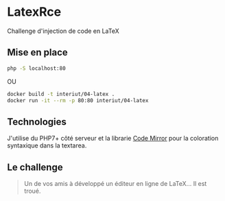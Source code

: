 # LatexRce

Challenge d'injection de code en LaTeX

## Mise en place

```bash
php -S localhost:80
```

OU

```bash
docker build -t interiut/04-latex .
docker run -it --rm -p 80:80 interiut/04-latex
```

## Technologies

J'utilise du PHP7+ côté serveur et la librarie [Code Mirror](https://codemirror.net/) pour la coloration syntaxique dans la textarea.

## Le challenge

> Un de vos amis à développé un éditeur en ligne de LaTeX... Il est troué.

